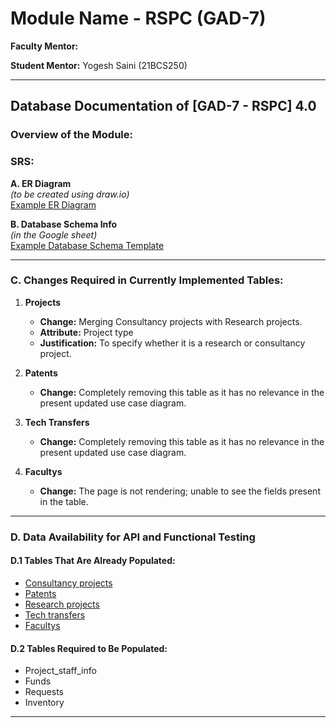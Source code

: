 ﻿# **Module Name - RSPC (GAD-7)**

**Faculty Mentor:**  

**Student Mentor:** Yogesh Saini (21BCS250)

---

## **Database Documentation of [GAD-7 - RSPC] 4.0**

### **Overview of the Module:**

### **SRS:**

**A. ER Diagram**  
*(to be created using draw.io)*  
[Example ER Diagram](https://drive.google.com/file/d/1kmG8brbNB10QXaFAynjsmBUCKIbs5VSx/view)

**B. Database Schema Info**  
*(in the Google sheet)*  
[Example Database Schema Template](https://docs.google.com/spreadsheets/d/1zII3DuGzHmhpvQKzWX6SUeIBOF5BukEzft3_Siq4RcE/edit#gid=0)

---

### **C. Changes Required in Currently Implemented Tables:**

1. **Projects**  
   - **Change:** Merging Consultancy projects with Research projects.  
   - **Attribute:** Project type  
   - **Justification:** To specify whether it is a research or consultancy project.

2. **Patents**  
   - **Change:** Completely removing this table as it has no relevance in the present updated use case diagram.

3. **Tech Transfers**  
   - **Change:** Completely removing this table as it has no relevance in the present updated use case diagram.

4. **Facultys**  
   - **Change:** The page is not rendering; unable to see the fields present in the table.

---

### **D. Data Availability for API and Functional Testing**

#### **D.1 Tables That Are Already Populated:**
- [Consultancy projects](http://127.0.0.1:8000/admin/research_procedures/consultancyproject/)
- [Patents](http://127.0.0.1:8000/admin/research_procedures/patent/)
- [Research projects](http://127.0.0.1:8000/admin/research_procedures/researchproject/)
- [Tech transfers](http://127.0.0.1:8000/admin/research_procedures/techtransfer/)
- [Facultys](http://127.0.0.1:8000/admin/globals/faculty/)

#### **D.2 Tables Required to Be Populated:**
- Project_staff_info
- Funds
- Requests
- Inventory

---
